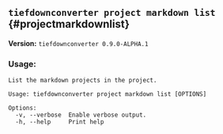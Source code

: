 ## `tiefdownconverter project markdown list` {#projectmarkdownlist}

**Version:** `tiefdownconverter 0.9.0-ALPHA.1`

### Usage:
```
List the markdown projects in the project.

Usage: tiefdownconverter project markdown list [OPTIONS]

Options:
  -v, --verbose  Enable verbose output.
  -h, --help     Print help
```

